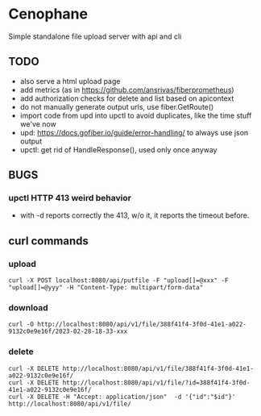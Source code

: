 # Cenophane
Simple standalone file upload server with api and cli

## TODO

- also serve a html upload page
- add metrics (as in https://github.com/ansrivas/fiberprometheus)
- add authorization checks for delete and list based on apicontext
- do not manually generate output urls, use fiber.GetRoute()
- import code from upd into upctl to avoid duplicates, like the time stuff we've now
- upd: https://docs.gofiber.io/guide/error-handling/ to always use json output
- upctl: get rid of HandleResponse(), used only once anyway

## BUGS

### upctl HTTP 413 weird behavior

- with -d reports correctly the 413, w/o it, it reports the timeout before.

## curl commands

### upload

```
curl -X POST localhost:8080/api/putfile -F "upload[]=@xxx" -F "upload[]=@yyy" -H "Content-Type: multipart/form-data"
```

### download
```
curl -O http://localhost:8080/api/v1/file/388f41f4-3f0d-41e1-a022-9132c0e9e16f/2023-02-28-18-33-xxx
```

### delete
```
curl -X DELETE http://localhost:8080/api/v1/file/388f41f4-3f0d-41e1-a022-9132c0e9e16f/
curl -X DELETE http://localhost:8080/api/v1/file/?id=388f41f4-3f0d-41e1-a022-9132c0e9e16f/
curl -X DELETE -H "Accept: application/json"  -d '{"id":"$id"}' http://localhost:8080/api/v1/file/
```
